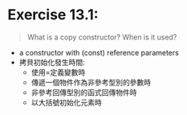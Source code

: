 # Exercise 13.1:
> What is a copy constructor? When is it used?

- a constructor with (const) reference parameters
- 拷貝初始化發生時間:
    - 使用=定義變數時
    - 傳遞一個物件作為非參考型別的參數時
    - 非參考回傳型別的函式回傳物件時
    - 以大括號初始化元素時
